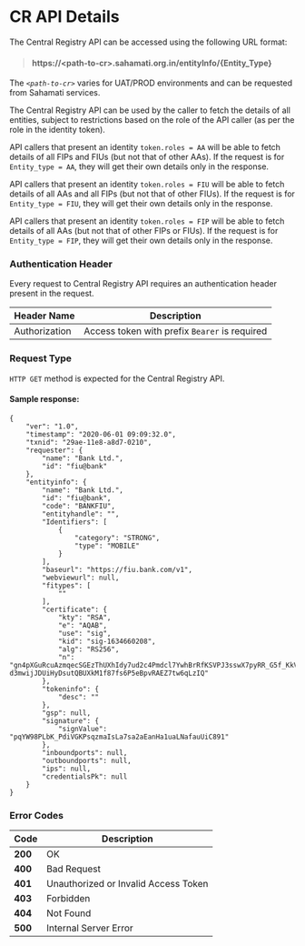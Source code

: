 # CR API Details

The Central Registry API can be accessed using the following URL format:

> #### https://\<path-to-cr>.sahamati.org.in/entityInfo/**{Entity\_Type}**

The _`<path-to-cr>`_ varies for UAT/PROD environments and can be requested from Sahamati services.&#x20;

The Central Registry API can be used by the caller to fetch the details of all entities, subject to restrictions based on the role of the API caller (as per the role in the identity token).

API callers that present an identity `token.roles = AA` will be able to fetch details of all FIPs and FIUs (but not that of other AAs). If the request is for `Entity_type = AA`, they will get their own details only in the response.

API callers that present an identity `token.roles = FIU` will be able to fetch details of all AAs and all FIPs (but not that of other FIUs). If the request is for `Entity_type = FIU`, they will get their own details only in the response.

API callers that present an identity `token.roles = FIP` will be able to fetch details of all AAs (but not that of other FIPs or FIUs). If the request is for `Entity_type = FIP`, they will get their own details only in the response.

### Authentication Header

Every request to Central Registry API requires an authentication header present in the request.

| Header Name   | Description                                   |
| ------------- | --------------------------------------------- |
| Authorization | Access token with prefix `Bearer` is required |

### Request Type

`HTTP GET` method is expected for the Central Registry API.

#### Sample response:

```
{
    "ver": "1.0",
    "timestamp": "2020-06-01 09:09:32.0",
    "txnid": "29ae-11e8-a8d7-0210",
    "requester": {
        "name": "Bank Ltd.",
        "id": "fiu@bank"
    },
    "entityinfo": {
        "name": "Bank Ltd.",
        "id": "fiu@bank",
        "code": "BANKFIU",
        "entityhandle": "",
        "Identifiers": [
            {
                "category": "STRONG",
                "type": "MOBILE"
            }
        ],
        "baseurl": "https://fiu.bank.com/v1",
        "webviewurl": null,
        "fitypes": [
            ""
        ],
        "certificate": {
            "kty": "RSA",
            "e": "AQAB",
            "use": "sig",
            "kid": "sig-1634660208",
            "alg": "RS256",
            "n": "gn4pXGuRcuAzmqecSGEzThUXhIdy7ud2c4Pmdcl7YwhBrRfKSVPJ3sswX7pyRR_G5f_KkVILDGc8n1Fk6tmfguCC9NqdXR8js_83KOOakQgdar21pcJrpsko8nWe1PDSpihhKC6KbT1ihialRWwBkNPLtec3HDf5_pqbkqWnMwHpM19lFgavgmxCpVS2OmAx2f6Mcvz512AefgkxKKN5y6eaJc34bxZiacXrKjKnZGYMv0rl1JWkL9kajBr6ilUCsW8o1TBN3SimEawzvh1C4jApBCU94yqj8obM5-d3mwijJDUiHyDsutQBUXkM1f87fs6P5eBpvRAEZ7tw6qLzIQ"
        },
        "tokeninfo": {
            "desc": ""
        },
        "gsp": null,
        "signature": {
            "signValue": "pqYW98PLbK_PdiVGKPsqzmaIsLa7sa2aEanHa1uaLNafauUiC891"
        },
        "inboundports": null,
        "outboundports": null,
        "ips": null,
        "credentialsPk": null
    }
}
```

### Error Codes

| Code    | Description                          |
| ------- | ------------------------------------ |
| **200** | OK                                   |
| **400** | Bad Request                          |
| **401** | Unauthorized or Invalid Access Token |
| **403** | Forbidden                            |
| **404** | Not Found                            |
| **500** | Internal Server Error                |
